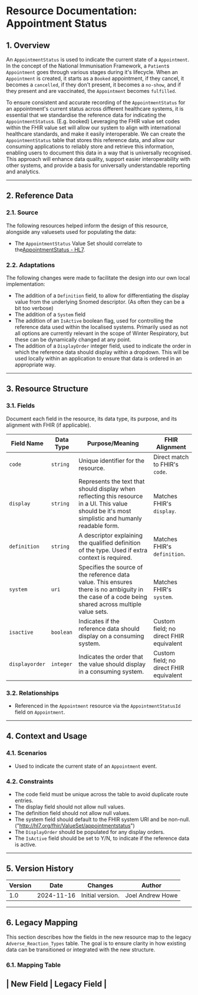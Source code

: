 # Resource Documentation: Appointment Status

## 1. Overview
An `AppointmentStatus` is used to indicate the current state of a `Appointment`. In the concept of the National Immunisation Framework, a `Patient`s `Appointment` goes through various stages during it's lifecycle. When an `Appointment` is created, it starts as a `Booked` appointment, if they cancel, it becomes a `cancelled`, if they don't present, it becomes a `no-show`, and if they present and are vaccinated, the `Appointment` becomes `fulfilled`.

To ensure consistent and accurate recording of the `AppointmentStatus` for an appointment's current status across different healthcare systems, it is essential that we standardise the reference data for indicating the `AppointmentStatus`s. (E.g. booked) Leveraging the FHIR value set codes within the FHIR value set will allow our system to align with international healthcare standards, and make it easily interoperable. We can create the `AppointmentStatus` table that stores this reference data, and allow our consuming applications to reliably store and retrieve this information, enabling users to document this data in a way that is universally recognised. This approach will enhance data quality, support easier interoperability with other systems, and provide a basis for universally understandable reporting and analytics.

---

## 2. Reference Data
### 2.1. Source
The following resources helped inform the design of this resource, alongside any valuesets used for populating the data:
- The `AppointmentStatus` Value Set should correlate to the[AppointmentStatus - HL7](https://build.fhir.org/valueset-appointmentstatus.html).


### 2.2. Adaptations
The following changes were made to facilitate the design into our own local implementation:
- The addition of a `Definition` field, to allow for differentiating the display value from the underlying Snomed descriptor. (As often they can be a bit too verbose)
- The addition of a `System` field
- The addition of an `IsActive` boolean flag, used for controlling the reference data used within the localised systems. Primarily used as not all options are currently relevant in the scope of Winter Respiratory, but these can be dynamically changed at any point.
- The addition of a `DisplayOrder` integer field, used to indicate the order in which the reference data should display within a dropdown. This will be used locally within an application to ensure that data is ordered in an appropriate way.
- ---
## 3. Resource Structure
### 3.1. Fields
Document each field in the resource, its data type, its purpose, and its alignment with FHIR (if applicable).

| **Field Name**      | **Data Type**   | **Purpose/Meaning**                                                | **FHIR Alignment**                          |
|----------------------|-----------------|----------------------------------------------------------------------|---------------------------------------------|
| `code`                | `string`        | Unique identifier for the resource.                                | Direct match to FHIR's `code`.                |
| `display`              | `string`        | Represents the text that should display when reflecting this resource in a UI. This value should be it's most simplistic and humanly readable form.                                | Matches FHIR's `display`.                      |
| `definition`         | `string`          | A descriptor explaining the qualified definition of the type. Used if extra context is required.                                       | Matches FHIR's `definition`.                 |
| `system`      | `uri`        | Specifies the source of the reference data value. This ensures there is no ambiguity in the case of a code being shared across multiple value sets.        | Matches FHIR's `system`.    |
| `isactive`            | `boolean`       | Indicates if the reference data should display on a consuming system.  | Custom field; no direct FHIR equivalent
| `displayorder`            | `integer`       | Indicates the order that the value should display in a consuming system.                           | Custom field; no direct FHIR equivalent       |

### 3.2. Relationships
- Referenced in the `Appointment` resource via the `AppointmentStatusId` field on `Appointment`.
---
## 4. Context and Usage
### 4.1. Scenarios
- Used to indicate the current state of an `Appointment` event.

### 4.2. Constraints
- The code field must be unique across the table to avoid duplicate route entries.
- The display field should not allow null values.
- The definition field should not allow null values.
- The system field should default to the FHIR system URI and be non-null.("http://hl7.org/fhir/ValueSet/appointmentstatus")
- The `DisplayOrder` should be populated for any display orders.
- The `IsActive` field should be set to Y/N, to indicate if the reference data is active.
---

## 5. Version History

| **Version** | **Date**       | **Changes**                                | **Author**          |
|-------------|----------------|--------------------------------------------|---------------------|
| 1.0         | 2024-11-16     | Initial version.                           | Joel Andrew Howe       |


---

## 6. Legacy Mapping
This section describes how the fields in the new resource map to the legacy `Adverse_Reaction_Types` table. The goal is to ensure clarity in how existing data can be transitioned or integrated with the new structure.

### 6.1. Mapping Table
| **New Field**       | **Legacy Field**            | 
---